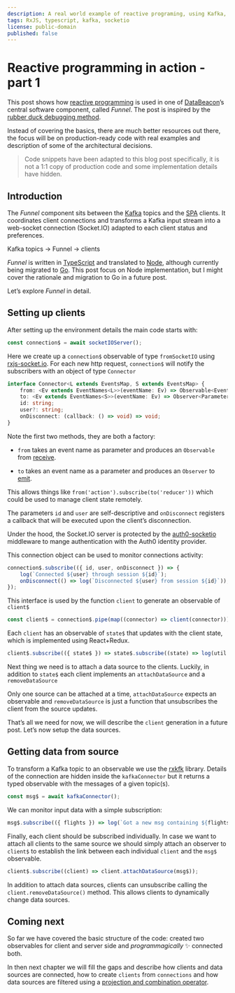 ```yaml
---
description: A real world example of reactive programing, using Kafka, Socket.IO and TypeScript
tags: RxJS, typescript, kafka, socketio
license: public-domain
published: false
---
```


# Reactive programming in action - part 1

This post shows how [reactive programming](https://reactivex.io/) is used in one of [DataBeacon](www.databeacon.aero)’s central software component, called _Funnel_. The post is inspired by the [rubber duck debugging method](https://rubberduckdebugging.com/).

Instead of covering the basics, there are much better resources out there, the focus will be on production-ready code with real examples and description of some of the architectural decisions.

> Code snippets have been adapted to this blog post specifically, it is not a 1:1 copy of production code and some implementation details have hidden.

## Introduction

The _Funnel_ component sits between the [Kafka](https://kafka.apache.org/) topics and the [SPA](https://developer.mozilla.org/en-US/docs/Glossary/SPA) clients. It coordinates client connections and transforms a Kafka input stream into a web-socket connection (Socket.IO) adapted to each client status and preferences.

Kafka topics -> Funnel -> clients

_Funnel_ is written in [TypeScript](https://www.typescriptlang.org/) and translated to [Node](https://nodejs.org/en/), although currently being migrated to [Go](https://go.dev/). This post focus on Node implementation, but I might cover the rationale and migration to Go in a future post.

Let’s explore _Funnel_ in detail.

## Setting up clients

After setting up the environment details the main code starts with:

```typescript
const connection$ = await socketIOServer();
```

Here we create up a `connection$` observable of type `fromSocketIO` using [rxjs-socket.io](https://github.com/scristobal/rxjs-socket.io). For each new http request, `connection$` will notify the subscribers with an object of type `Connector`

```typescript
interface Connector<L extends EventsMap, S extends EventsMap> {
    from: <Ev extends EventNames<L>>(eventName: Ev) => Observable<EventParam<L, Ev>>;
    to: <Ev extends EventNames<S>>(eventName: Ev) => Observer<Parameters<S[Ev]>>;
    id: string;
    user?: string;
    onDisconnect: (callback: () => void) => void;
}
```

Note the first two methods, they are both a factory:

-   `from` takes an event name as parameter and produces an `Observable` from [receive](https://socket.io/docs/v4/server-api/#socketoneventname-callback).

-   `to` takes an event name as a parameter and produces an `Observer` to [emit](https://socket.io/docs/v4/server-api/#socketemiteventname-args).

This allows things like `from('action').subscribe(to('reducer'))` which could be used to manage client state remotely.

The parameters `id` and `user` are self-descriptive and `onDisconnect` registers a callback that will be executed upon the client’s disconnection.

Under the hood, the Socket.IO server is protected by the [auth0-socketio](https://www.npmjs.com/package/auth0-socketio) middleware to mange authentication with the Auth0 identity provider.

This connection object can be used to monitor connections activity:

```typescript
connection$.subscribe(({ id, user, onDisconnect }) => {
    log(`Connected ${user} through session ${id}`);
    onDisconnect(() => log(`Disconnected ${user} from session ${id}`));
});
```

This interface is used by the function `client` to generate an observable of `client$`

```typescript
const client$ = connection$.pipe(map((connector) => client(connector)));
```

Each `client` has an observable of `state$` that updates with the client state, which is implemented using React+Redux.

```typescript
client$.subscribe(({ state$ }) => state$.subscribe((state) => log(util.inspect(state, { depth: 4 }))));
```

Next thing we need is to attach a data source to the clients. Luckily, in addition to `state$` each client implements an `attachDataSource` and a `removeDataSource`

Only one source can be attached at a time, `attachDataSource` expects an observable and `removeDataSource` is just a function that unsubscribes the client from the source updates.

That’s all we need for now, we will describe the `client` generation in a future post. Let’s now setup the data sources.

## Getting data from source

To transform a Kafka topic to an observable we use the [rxkfk](https://www.npmjs.com/package/rxjs-kafka) library. Details of the connection are hidden inside the `kafkaConnector` but it returns a typed observable with the messages of a given topic(s).

```typescript
const msg$ = await kafkaConnector();
```

We can monitor input data with a simple subscription:

```typescript
msg$.subscribe(({ flights }) => log(`Got a new msg containing ${flights.length} flights`));
```

Finally, each client should be subscribed individually. In case we want to attach all clients to the same source we should simply attach an observer to `client$` to establish the link between each individual `client` and the `msg$` observable.

```typescript
client$.subscribe((client) => client.attachDataSource(msg$));
```

In addition to attach data sources, clients can unsubscribe calling the `client.removeDataSource()` method. This allows clients to dynamically change data sources.

## Coming next

So far we have covered the basic structure of the code: created two observables for client and server side and _programmagically_ ✨ connected both.

In then next chapter we will fill the gaps and describe how clients and data sources are connected, how to create `clients` from `connections` and how data sources are filtered using a [projection and combination operator](https://rxjs.dev/api/index/function/combineLatest).
